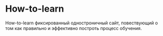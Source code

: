 # How-to-learn

How-to-learn фиксированный одностроничный сайт, повествующий о том как правильно и эффективно построть процесс обучения.
